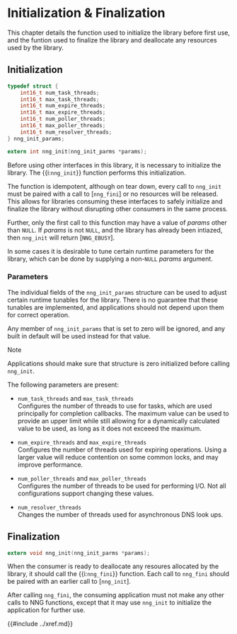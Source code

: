 # Initialization & Finalization

This chapter details the function used to initialize
the library before first use, and the funtion used to
finalize the library and deallocate any resources used by the library.

## Initialization

```c
typedef struct {
    int16_t num_task_threads;
    int16_t max_task_threads;
    int16_t num_expire_threads;
    int16_t max_expire_threads;
    int16_t num_poller_threads;
    int16_t max_poller_threads;
    int16_t num_resolver_threads;
} nng_init_params;

extern int nng_init(nng_init_parms *params);
```

Before using other interfaces in this library, it is necessary to initialize
the library. The {{i:`nng_init`}} function performs this initialization.

The function is idempotent, although on tear down, every call to `nng_init` must
be paired with a call to [`nng_fini`] or no resources will be released.
This allows for libraries consuming these interfaces to safely initialize and finalize
the library without disrupting other consumers in the same process.

Further, only the first call to this function may have a value of _params_ other than `NULL`.
If _params_ is not `NULL`, and the library has already been intiazed, then `nng_init` will
return [`NNG_EBUSY`].

In some cases it is desirable to tune certain runtime parameters for the library, which
can be done by supplying a non-`NULL` _params_ argument.

### Parameters

The individual fields of the `nng_init_params` structure can be used to adjust certain
runtime tunables for the library. There is no guarantee that these tunables are implemented,
and applications should not depend upon them for correct operation.

Any member of `nng_init_params` that is set to zero will be ignored, and any built in default
will be used instead for that value.

> [!NOTE]
> Applications should make sure that structure is zero initialized before calling `nng_init`.

The following parameters are present:

- `num_task_threads` and `max_task_threads` \
  Configures the number of threads to use for tasks, which are used principally for completion
  callbacks. The maximum value can be used to provide an upper limit while still allowing
  for a dynamically calculated value to be used, as long as it does not exceeed the maximum.

- `num_expire_threads` and `max_expire_threads` \
  Configures the number of threads used for expiring operations. Using a larger value will
  reduce contention on some common locks, and may improve performance.

- `num_poller_threads` and `max_poller_threads` \
  Configures the number of threads to be used for performing I/O. Not all configurations support
  changing these values.

- `num_resolver_threads` \
  Changes the number of threads used for asynchronous DNS look ups.

## Finalization

```c
extern void nng_init(nng_init_parms *params);
```

When the consumer is ready to deallocate any resoures allocated by the library, it should call
the {{i:`nng_fini`}} function. Each call to `nng_fini` should be paired with an earlier call to
[`nng_init`].

After calling `nng_fini`, the consuming application must not make any other calls to NNG functions,
except that it may use `nng_init` to initialize the application for further use.

{{#include ../xref.md}}
